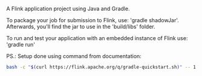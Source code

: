 A Flink application project using Java and Gradle.

To package your job for submission to Flink, use: 'gradle shadowJar'. Afterwards, you'll find the
jar to use in the 'build/libs' folder.

To run and test your application with an embedded instance of Flink use: 'gradle run'


PS.: Setup done using command from documentation:

```bash
bash -c "$(curl https://flink.apache.org/q/gradle-quickstart.sh)" -- 1.19.0 _2.12
```
